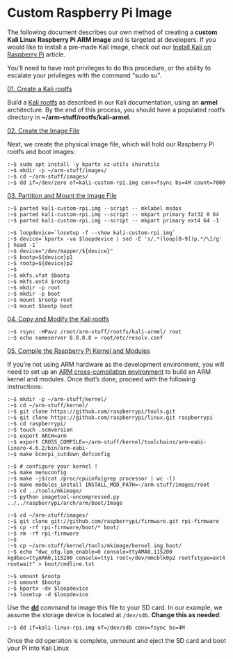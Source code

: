 # Custom Raspberry Pi Image

The following document describes our own method of creating a **custom Kali Linux Raspberry Pi ARM image** and is targeted at developers. If you would like to install a pre-made Kali image, check out our [Install Kali on Raspberry Pi](https://www.kali.org/docs/arm/raspberry-pi/) article.

You’ll need to have root privileges to do this procedure, or the ability to escalate your privileges with the command “sudo su”.

[01. Create a Kali rootfs](broken-reference)

Build a [Kali rootfs](broken-reference) as described in our Kali documentation, using an **armel** architecture. By the end of this process, you should have a populated rootfs directory in **\~/arm-stuff/rootfs/kali-armel**.

[02. Create the Image File](broken-reference)

Next, we create the physical image file, which will hold our Raspberry Pi rootfs and boot images:

```
:~$ sudo apt install -y kpartx xz-utils sharutils
:~$ mkdir -p ~/arm-stuff/images/
:~$ cd ~/arm-stuff/images/
:~$ dd if=/dev/zero of=kali-custom-rpi.img conv=fsync bs=4M count=7000
```

[03. Partition and Mount the Image File](broken-reference)

```
:~$ parted kali-custom-rpi.img --script -- mklabel msdos
:~$ parted kali-custom-rpi.img --script -- mkpart primary fat32 0 64
:~$ parted kali-custom-rpi.img --script -- mkpart primary ext4 64 -1
```

```
:~$ loopdevice=`losetup -f --show kali-custom-rpi.img`
:~$ device=`kpartx -va $loopdevice | sed -E 's/.*(loop[0-9])p.*/\1/g' | head -1`
:~$ device="/dev/mapper/${device}"
:~$ bootp=${device}p1
:~$ rootp=${device}p2
:~$
:~$ mkfs.vfat $bootp
:~$ mkfs.ext4 $rootp
:~$ mkdir -p root
:~$ mkdir -p boot
:~$ mount $rootp root
:~$ mount $bootp boot
```

[04. Copy and Modify the Kali rootfs](broken-reference)

```
:~$ rsync -HPavz /root/arm-stuff/rootfs/kali-armel/ root
:~$ echo nameserver 8.8.8.8 > root/etc/resolv.conf
```

[05. Compile the Raspberry Pi Kernel and Modules](broken-reference)

If you’re not using ARM hardware as the development environment, you will need to set up an [ARM cross-compilation environment](<../../../.gitbook/assets/arm cross compilation environment>) to build an ARM kernel and modules. Once that’s done, proceed with the following instructions:

```
:~$ mkdir -p ~/arm-stuff/kernel/
:~$ cd ~/arm-stuff/kernel/
:~$ git clone https://github.com/raspberrypi/tools.git
:~$ git clone https://github.com/raspberrypi/linux.git raspberrypi
:~$ cd raspberrypi/
:~$ touch .scmversion
:~$ export ARCH=arm
:~$ export CROSS_COMPILE=~/arm-stuff/kernel/toolchains/arm-eabi-linaro-4.6.2/bin/arm-eabi-
:~$ make bcmrpi_cutdown_defconfig

:~$ # configure your kernel !
:~$ make menuconfig
:~$ make -j$(cat /proc/cpuinfo|grep processor | wc -l)
:~$ make modules_install INSTALL_MOD_PATH=~/arm-stuff/images/root
:~$ cd ../tools/mkimage/
:~$ python imagetool-uncompressed.py ../../raspberrypi/arch/arm/boot/Image
```

```
:~$ cd ~/arm-stuff/images/
:~$ git clone git://github.com/raspberrypi/firmware.git rpi-firmware
:~$ cp -rf rpi-firmware/boot/* boot/
:~$ rm -rf rpi-firmware
:~$
:~$ cp ~/arm-stuff/kernel/tools/mkimage/kernel.img boot/
:~$ echo "dwc_otg.lpm_enable=0 console=ttyAMA0,115200 kgdboc=ttyAMA0,115200 console=tty1 root=/dev/mmcblk0p2 rootfstype=ext4 rootwait" > boot/cmdline.txt
```

```
:~$ umount $rootp
:~$ umount $bootp
:~$ kpartx -dv $loopdevice
:~$ losetup -d $loopdevice
```

Use the [**dd**](https://packages.debian.org/testing/dd) command to image this file to your SD card. In our example, we assume the storage device is located at `/dev/sdb`. **Change this as needed**:

```
:~$ dd if=kali-linux-rpi.img of=/dev/sdb conv=fsync bs=4M
```

Once the dd operation is complete, unmount and eject the SD card and boot your Pi into Kali Linux
